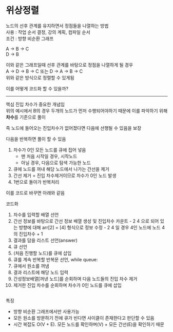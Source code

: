# 위상정렬


노드의 선후 관계를 유지하면서 정점들을 나열하는 방법  
사용 : 작업 순서 결정, 강의 계획, 컴파일 순서  
조건 : 방향 비순환 그래프

A -> B -> C  
D -> B

이와 같은 그래프일때 선후 관계를 바탕으로 정점을 나열하게 될 경우  
A -> D -> B -> C 또는 D -> A -> B -> C  
위와 같은 방식으로 정렬할 수 있게됨  

이를 어떻게 코드화 할 수 있을까?  

---

핵심
진입 차수가 중요한 개념임  
위의 예시에서 B의 경우 두개의 노드가 먼저 수행되어야하기 때문에 이를 파악하기 위해 **차수**를 기준으로 풀이  

즉 노드에 들어오는 진입차수가 없어졌다면 다음에 선행될 수 있음을 보장

다음을 반복하면 풀이 할 수 있음

1. 차수가 0인 모든 노드를 큐에 집어 넣음
	- 맨 처음 시작일 경우, 시작노드
	- 아닐 경우, 다음으로 탐색 가능한 노드
2. 큐에 노드를 꺼내 해당 노드에서 나가는 간선을 제거
3. 간선 제거 = 진입 차수제거이므로 차수가 0인 노드 발생
4. 1번으로 돌아가 반복처리

이를 코드로 바꾸면 아래와 같음  

코드화
1. 차수를 입력할 배열 선언
2. 간선 정보를 바탕으로 간선 정보 배열 생성 및 진입차수 카운트
		- 2 4 으로 되어 있는 방향에 대해 arr[2] = [4] 형식으로 정보 수정
		- 2 4 일 경우 4인 노드에 노드 4의 진입차수 + 1
3. 결과를 담을 리스트 선언(answer)
4. 큐 선언
5. (처음 진행할 노드)를 큐에 삽입
6. 큐를 계속 반복할 반복문 선언, while queue:
7. 큐에서 원소를 꺼냄
8. 결과 리스트에 해당 노드 입력
9. 간성정보배열[꺼낸 노드]를 순회하며 다음 노드들의 진입 차수 제거
10. 제거한 진입 차수를 순회하며 차수가 0인 노드를 큐에 삽입

```

```

특징  
- 방향 비순환 그래프에서만 사용가능  
- 모든 원소를 방문하기 전에 큐가 빈다면 사이클이 존재한다고 판단할 수 있음
- 시간 복잡도 O(V + E). 
		모든 노드를 확인하며(V) + 모든 간선(E)을 확인하기 때문